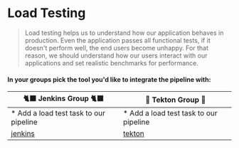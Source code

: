# Load Testing

> Load testing helps us to understand how our application behaves in production. Even the application passes all functional tests, if it doesn't perform well, the end users become unhappy. For that reason, we should understand how our users interact with our applications and set realistic benchmarks for performance.

#### In your groups pick the tool you'd like to integrate the pipeline with:

| 🐈‍⬛ **Jenkins Group** 🐈‍⬛  |  🐅 **Tekton Group** 🐅 |
|-----------------------|----------------------------|
| * Add a load test task to our pipeline | * Add a load test task to our pipeline |
| <span style="color:blue;">[jenkins](3-revenge-of-the-automated-testing/9a-jenkins.md)</span> | <span style="color:blue;">[tekton](3-revenge-of-the-automated-testing/9b-tekton.md)</span> |
